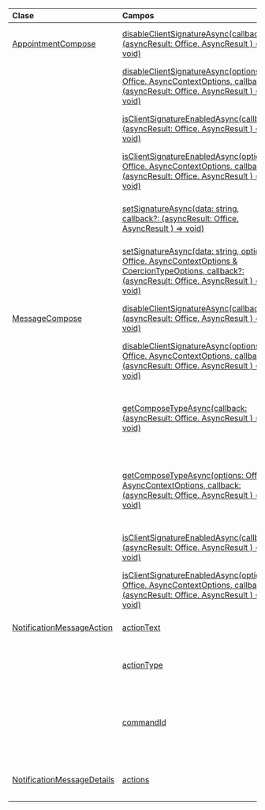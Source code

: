 | Clase | Campos | Descripción |
|:---|:---|:---|
|[AppointmentCompose](/javascript/api/outlook/outlook.appointmentcompose)|[disableClientSignatureAsync(callback?: (asyncResult: Office. AsyncResult <void> ) => void)](/javascript/api/outlook/outlook.appointmentcompose#disableclientsignatureasync-callback--asyncresult-)|Deshabilita la firma Outlook cliente.|
||[disableClientSignatureAsync(options: Office. AsyncContextOptions, callback?: (asyncResult: Office. AsyncResult <void> ) => void)](/javascript/api/outlook/outlook.appointmentcompose#disableclientsignatureasync-options--callback--asyncresult-)|Deshabilita la firma Outlook cliente.|
||[isClientSignatureEnabledAsync(callback: (asyncResult: Office. AsyncResult <boolean> ) => void)](/javascript/api/outlook/outlook.appointmentcompose#isclientsignatureenabledasync-callback--asyncresult-)|Obtiene si la firma de cliente está habilitada.|
||[isClientSignatureEnabledAsync(options: Office. AsyncContextOptions, callback: (asyncResult: Office. AsyncResult <boolean> ) => void)](/javascript/api/outlook/outlook.appointmentcompose#isclientsignatureenabledasync-options--callback--asyncresult-)|Obtiene si la firma de cliente está habilitada.|
||[setSignatureAsync(data: string, callback?: (asyncResult: Office. AsyncResult <void> ) => void)](/javascript/api/outlook/outlook.appointmentcompose#setsignatureasync-data--callback--asyncresult-)|Agrega o reemplaza la firma del cuerpo del elemento.|
||[setSignatureAsync(data: string, options: Office. AsyncContextOptions & CoercionTypeOptions, callback?: (asyncResult: Office. AsyncResult <void> ) => void)](/javascript/api/outlook/outlook.appointmentcompose#setsignatureasync-data--options--callback--asyncresult-)|Agrega o reemplaza la firma del cuerpo del elemento.|
|[MessageCompose](/javascript/api/outlook/outlook.messagecompose)|[disableClientSignatureAsync(callback?: (asyncResult: Office. AsyncResult <void> ) => void)](/javascript/api/outlook/outlook.messagecompose#disableclientsignatureasync-callback--asyncresult-)|Deshabilita la firma Outlook cliente.|
||[disableClientSignatureAsync(options: Office. AsyncContextOptions, callback?: (asyncResult: Office. AsyncResult <void> ) => void)](/javascript/api/outlook/outlook.messagecompose#disableclientsignatureasync-options--callback--asyncresult-)|Deshabilita la firma Outlook cliente.|
||[getComposeTypeAsync(callback: (asyncResult: Office. AsyncResult <any> ) => void)](/javascript/api/outlook/outlook.messagecompose#getcomposetypeasync-callback--asyncresult-)|Especifica el tipo de redacción de mensajes y su tipo de coerción.|
||[getComposeTypeAsync(options: Office. AsyncContextOptions, callback: (asyncResult: Office. AsyncResult <any> ) => void)](/javascript/api/outlook/outlook.messagecompose#getcomposetypeasync-options--callback--asyncresult-)|Especifica el tipo de redacción de mensajes y su tipo de coerción.|
||[isClientSignatureEnabledAsync(callback: (asyncResult: Office. AsyncResult <boolean> ) => void)](/javascript/api/outlook/outlook.messagecompose#isclientsignatureenabledasync-callback--asyncresult-)|Obtiene si la firma de cliente está habilitada.|
||[isClientSignatureEnabledAsync(options: Office. AsyncContextOptions, callback: (asyncResult: Office. AsyncResult <boolean> ) => void)](/javascript/api/outlook/outlook.messagecompose#isclientsignatureenabledasync-options--callback--asyncresult-)|Obtiene si la firma de cliente está habilitada.|
|[NotificationMessageAction](/javascript/api/outlook/outlook.notificationmessageaction)|[actionText](/javascript/api/outlook/outlook.notificationmessageaction#actiontext)|Texto del vínculo de acción.|
||[actionType](/javascript/api/outlook/outlook.notificationmessageaction#actiontype)|Tipo de acción que se va a realizar.|
||[commandId](/javascript/api/outlook/outlook.notificationmessageaction#commandid)|Botón definido en el manifiesto basado en el tipo de elemento.|
|[NotificationMessageDetails](/javascript/api/outlook/outlook.notificationmessagedetails)|[actions](/javascript/api/outlook/outlook.notificationmessagedetails#actions)|Especifica las acciones del mensaje.|
